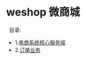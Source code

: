 # weshop 微商城
 
目录:
- 1.[电商系统核心服务域](https://github.com/RiXiong/weshop/issues/2)
- 2.[订单业务](https://github.com/RiXiong/weshop/issues/1)

